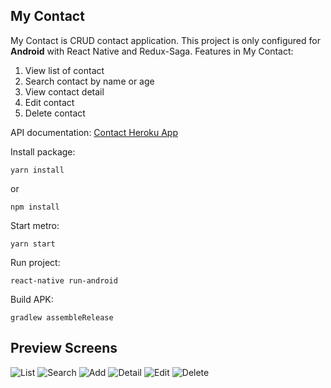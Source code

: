 ## My Contact

My Contact is CRUD contact application. This project is only configured for **Android** with React Native and Redux-Saga.
Features in My Contact:
1. View list of contact
2. Search contact by name or age
3. View contact detail
4. Edit contact
5. Delete contact

API documentation: [Contact Heroku App](https://contact.herokuapp.com/documentation#/)
   
Install package:
```
yarn install
```
or
```
npm install
```

Start metro:
```
yarn start
```

Run project:
```
react-native run-android
```

Build APK:
```
gradlew assembleRelease
```

## Preview Screens
![List](https://github.com/fransiskasiburian/My-Contact/assets/47467448/b1a77a3a-6da1-4aac-b829-4b5fef70e4c3)
![Search](https://github.com/fransiskasiburian/My-Contact/assets/47467448/ffdf5d69-b3a2-454e-82ab-9663afeca196)
![Add](https://github.com/fransiskasiburian/My-Contact/assets/47467448/21da5095-0c79-4359-92db-0ca4dc560d1d)
![Detail](https://github.com/fransiskasiburian/My-Contact/assets/47467448/16ffe373-5a68-43ba-9e5e-2890d6e92bf2)
![Edit](https://github.com/fransiskasiburian/My-Contact/assets/47467448/67832a2b-ccfb-44d5-b70f-fafbb112d515)
![Delete](https://github.com/fransiskasiburian/My-Contact/assets/47467448/7fd50175-6fe2-45fd-b33a-4695e2ac54eb)






